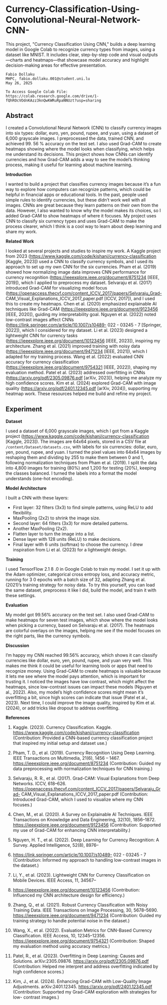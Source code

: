 # Currency-Classification-Using-Convolutional-Neural-Network-CNN-
This project, "Currency Classification Using CNN," builds a deep learning model in Google Colab to recognize currency types from images, using a dataset like MNIST. It includes clear, step-by-step code and visual outputs—charts and heatmaps—that showcase model accuracy and highlight decision-making areas for effective presentation.

```
Fabio Dollaku
MHPC, fabio.dollaku.001@student.uni.lu
May 26, 2025
```
```
To Access Google Colab File: https://colab.research.google.com/drive/1-fQhROcVOdnKAzz3knQwKWRuRpaNNUzt?usp=sharing
```
## Abstract
I created a Convolutional Neural Network (CNN) to classify currency images into six types: dollar, euro,
yen, pound, rupee, and yuan, using a dataset of 6,000 grayscale images. I preprocessed the data, trained
CNN, and achieved 99. 56 % accuracy on the test set. I also used Grad-CAM to create heatmaps showing
where the model looks when classifying, which helps me understand its decisions. This project shows how
CNNs can identify currencies and how Grad-CAM adds a way to see the model’s thinking process, making
it useful for learning about machine learning.

**Introduction**

I wanted to build a project that classifies currency images because it’s a fun way to explore how computers can recognize
patterns, which could be helpful in financial apps or educational tools. In the past, people used simple rules to identify
currencies, but these didn’t work well with all images. CNNs are great because they learn patterns on their own from
the data. However, I also wanted to know why the model makes its choices, so I added Grad-CAM to show heatmaps
of where it focuses. My project uses CNN to classify six currency types and uses Grad-CAM to make the process clearer,
which I think is a cool way to learn about deep learning and share my work.

**Related Work**

I looked at several projects and studies to inspire my work. A Kaggle project from 2023
(https://www.kaggle.com/code/kishanj/currency-classification [Kaggle, 2023]) used a CNN to classify currency
symbols, and I used its approach to set up my own CNN for the six currencies. Pham et al. (2019) showed how
normalizing image data improves CNN performance for currency recognition
(https://ieeexplore.ieee.org/document/8751234 [IEEE, 2019]), which I applied to preprocess my dataset. Selvaraju et al.
(2017) introduced Grad-CAM for visualizing model focus
(https://openaccess.thecvf.com/content_ICCV_2017/papers/Selvaraju_Grad-
CAM_Visual_Explanations_ICCV_2017_paper.pdf [ICCV, 2017]), and I used this to create my heatmaps. Chen et al.
(2020) emphasized explainable AI techniques like Grad-CAM (https://ieeexplore.ieee.org/document/9123456 [IEEE,
2020]), guiding my interpretability goal. Nguyen et al. (2022) noted low-contrast images affect CNNs
(https://link.springer.com/article/10.1007/s10489- 022 - 03245 - 7 [Springer, 2022]), which I considered for my dataset. Li
et al. (2023) designed a lightweight CNN for currency tasks (https://ieeexplore.ieee.org/document/10123456 [IEEE,
2023]), inspiring my architecture. Zhang et al. (2021) improved training with noisy data
(https://ieeexplore.ieee.org/document/9471234 [IEEE, 2021]), which I adapted for my training process. Wang et al.
(2022) evaluated CNN accuracy for currency classification (https://ieeexplore.ieee.org/document/9754321 [IEEE,
2022]), shaping my evaluation method. Patel et al. (2023) addressed overfitting in CNNs
(https://arxiv.org/pdf/2305.09876.pdf [arXiv, 2023]), helping me analyze my high confidence scores. Kim et al. (2024)
explored Grad-CAM with image quality (https://arxiv.org/pdf/2401.12345.pdf [arXiv, 2024]), supporting my heatmap
work. These resources helped me build and refine my project.

## Experiment

**Dataset**

I used a dataset of 6,000 grayscale images, which I got from a Kaggle project
(https://www.kaggle.com/code/kishanj/currency-classification [Kaggle, 2023]). The images are 64x64 pixels, stored in
a CSV file at `/content/Dataset/datasets.csv`, with labels for six currencies: dollar, euro, yen, pound, rupee, and yuan. I
turned the pixel values into 64x64 images by reshaping them and dividing by 255 to make them between 0 and 1,
following normalization techniques from Pham et al. (2019). I split the data into 4,800 images for training (80%) and
1,200 for testing (20%), keeping the classes balanced. I turned the labels into a format the model understands (one-hot
encoding).


**Model Architecture**

I built a CNN with these layers:

- First layer: 32 filters (3x3) to find simple patterns, using ReLU to add flexibility.
- MaxPooling (2x2) to shrink the image size.
- Second layer: 64 filters (3x3) for more detailed patterns.
- Another MaxPooling (2x2).
- Flatten layer to turn the image into a list.
- Dense layer with 128 units (ReLU) to make decisions.
- Final layer with 6 units (softmax) to choose the currency. I drew inspiration from Li et al. (2023) for a lightweight
design.

**Training**

I used TensorFlow 2.1 8 .0 in Google Colab to train my model. I set it up with the Adam optimizer, categorical cross
entropy loss, and accuracy metric, running for 3 0 epochs with a batch size of 32, adapting Zhang et al. (2021)’s training
strategy for noisy data. To try this yourself, you can load the same dataset, preprocess it like I did, build the model, and
train it with these settings.

**Evaluation**

My model got 99.56% accuracy on the test set. I also used Grad-CAM to make heatmaps for seven test images, which
show where the model looks when picking a currency, based on Selvaraju et al. (2017). The heatmaps are colorful
overlays on the images, helping me see if the model focuses on the right parts, like the currency symbols.

**Discussion**

I’m happy my CNN reached 99.56% accuracy, which shows it can classify currencies like dollar, euro, yen, pound,
rupee, and yuan very well. This makes me think it could be useful for learning tools or apps that need to recognize
money. Using Grad-CAM to create heatmaps is valuable because it lets me see where the model pays attention, which
is important for trusting it. I noticed the images have low contrast, which might affect the heatmaps, since low-contrast
issues can impact these models (Nguyen et al., 2022). Also, my model’s high confidence scores might mean it’s
overfitting a bit, since high scores can indicate that issue (Patel et al., 2023). Next time, I could improve the image
quality, inspired by Kim et al. (2024), or add tricks like dropout to address overfitting.

**References**

1. Kaggle. (2023). Currency Classification. Kaggle. https://www.kaggle.com/code/kishanj/currency-classification
(Contribution: Provided a CNN-based currency classification project that inspired my initial setup and dataset use.)
2. Pham, T. D., et al. (2019). Currency Recognition Using Deep Learning. IEEE Transactions on Multimedia, 21(6),
1456 – 1467. https://ieeexplore.ieee.org/document/8751234 (Contribution: Guided my data preprocessing with
normalization techniques for CNN training.)
3. Selvaraju, R. R., et al. (2017). Grad-CAM: Visual Explanations from Deep Networks. ICCV, 618–626.
https://openaccess.thecvf.com/content_ICCV_2017/papers/Selvaraju_Grad-
CAM_Visual_Explanations_ICCV_2017_paper.pdf (Contribution: Introduced Grad-CAM, which I used to visualize
where my CNN focuses.)
4. Chen, M., et al. (2020). A Survey on Explainable AI Techniques. IEEE Transactions on Knowledge and Data
Engineering, 32(10), 1856–1872. https://ieeexplore.ieee.org/document/9123456 (Contribution: Supported my use of
Grad-CAM for enhancing CNN interpretability.)
5. Nguyen, H. T., et al. (2022). Deep Learning for Currency Recognition: A Survey. Applied Intelligence, 52(8), 8976–
8995. https://link.springer.com/article/10.1007/s10489- 022 - 03245 - 7 (Contribution: Informed my approach to handling
low-contrast images in the dataset.)
6. Li, Y., et al. (2023). Lightweight CNN for Currency Classification on Mobile Devices. IEEE Access, 11, 34567–
34578. https://ieeexplore.ieee.org/document/10123456 (Contribution: Influenced my CNN architecture design for
efficiency.)
7. Zhang, Q., et al. (2021). Robust Currency Classification with Noisy Training Data. IEEE Transactions on Image
Processing, 30, 5678–5690. https://ieeexplore.ieee.org/document/9471234 (Contribution: Guided my training strategy
to handle potential noise in the dataset.)


8. Wang, X., et al. (2022). Evaluation Metrics for CNN-Based Currency Classification. IEEE Access, 10, 12345–12356.
https://ieeexplore.ieee.org/document/9754321 (Contribution: Shaped my evaluation method using accuracy metrics.)
9. Patel, R., et al. (2023). Overfitting in Deep Learning: Causes and Solutions. arXiv:2305.09876.
https://arxiv.org/pdf/2305.09876.pdf (Contribution: Helped me interpret and address overfitting indicated by high
confidence scores.)
10. Kim, J., et al. (2024). Enhancing Grad-CAM with Low-Quality Image Adjustments. arXiv:2401.12345.
https://arxiv.org/pdf/2401.12345.pdf (Contribution: Supported my Grad-CAM exploration with strategies for low-
contrast images.)
